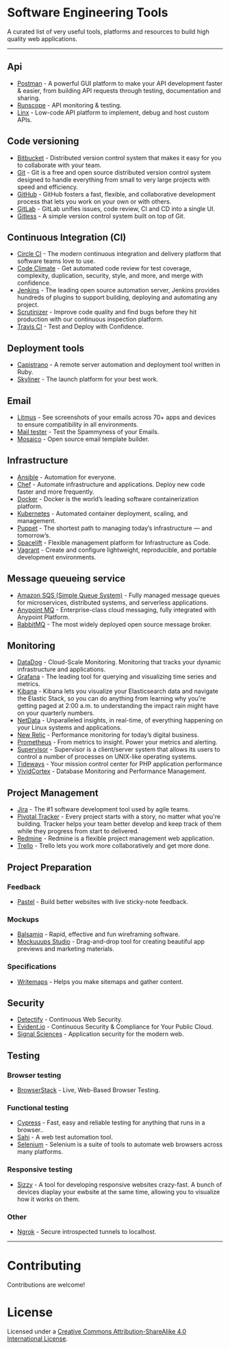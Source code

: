 # Software Engineering Tools

A curated list of very useful tools, platforms and resources to build high quality web applications.

----

## Api

* [Postman](https://www.getpostman.com/) - A powerful GUI platform to make your API development faster & easier, from building API requests through testing, documentation and sharing.
* [Runscope](https://www.runscope.com/) - API monitoring & testing.
* [Linx](https://linx.software/) - Low-code API platform to implement, debug and host custom APIs.

## Code versioning

* [Bitbucket](https://bitbucket.org/) - Distributed version control system that makes it easy for you to collaborate with your team.
* [Git](https://git-scm.com/) - Git is a free and open source distributed version control system designed to handle everything from small to very large projects with speed and efficiency.
* [GitHub](https://github.com/) - GitHub fosters a fast, flexible, and collaborative development process that lets you work on your own or with others.
* [GitLab](https://about.gitlab.com/) - GitLab unifies issues, code review, CI and CD into a single UI.
* [Gitless](http://gitless.com/) - A simple version control system built on top of Git.

## Continuous Integration (CI)

* [Circle CI](https://circleci.com/) - The modern continuous integration and delivery platform that software teams love to use.
* [Code Climate](https://codeclimate.com/) - Get automated code review for test coverage, complexity, duplication, security, style, and more, and merge with confidence.
* [Jenkins](https://jenkins.io/) - The leading open source automation server, Jenkins provides hundreds of plugins to support building, deploying and automating any project.
* [Scrutinizer](https://scrutinizer-ci.com/) - Improve code quality and find bugs before they hit production with our continuous inspection platform.
* [Travis CI](https://travis-ci.org/) - Test and Deploy with Confidence.

## Deployment tools

* [Capistrano](http://capistranorb.com/) - A remote server automation and deployment tool written in Ruby.
* [Skyliner](https://www.skyliner.io/) - The launch platform for your best work.

## Email

* [Litmus](https://litmus.com/email-testing) - See screenshots of your emails across 70+ apps and devices to ensure compatibility in all environments.
* [Mail tester](https://www.mail-tester.com/) - Test the Spammyness of your Emails.
* [Mosaico](https://mosaico.io/) - Open source email template builder.

## Infrastructure

* [Ansible](https://www.ansible.com/) - Automation for everyone.
* [Chef](https://www.chef.io/) - Automate infrastructure and applications. Deploy new code faster and more frequently.
* [Docker](https://www.docker.com/) - Docker is the world’s leading software containerization platform.
* [Kubernetes](https://kubernetes.io/) - Automated container deployment, scaling, and management.
* [Puppet](https://puppet.com/) - The shortest path to managing today’s infrastructure — and tomorrow’s.
* [Spacelift](https://spacelift.io/) - Flexible management platform for Infrastructure as Code.
* [Vagrant](https://www.vagrantup.com/) - Create and configure lightweight, reproducible, and portable development environments.

## Message queueing service

* [Amazon SQS (Simple Queue System)](https://aws.amazon.com/sqs/) - Fully managed message queues for microservices, distributed systems, and serverless applications.
* [Anypoint MQ](https://www.mulesoft.com/platform/anypoint-mq-message-queue) - Enterprise-class cloud messaging, fully integrated with Anypoint Platform.
* [RabbitMQ](https://www.rabbitmq.com/) - The most widely deployed open source message broker.

## Monitoring

* [DataDog](https://www.datadoghq.com/) - Cloud-Scale Monitoring. Monitoring that tracks your dynamic infrastructure and applications.
* [Grafana](http://grafana.org/) - The leading tool for querying and visualizing time series and metrics.
* [Kibana](https://www.elastic.co/products/kibana) - Kibana lets you visualize your Elasticsearch data and navigate the Elastic Stack, so you can do anything from learning why you're getting paged at 2:00 a.m. to understanding the impact rain might have on your quarterly numbers.
* [NetData](https://my-netdata.io/) - Unparalleled insights, in real-time, of everything happening on your Linux systems and applications.
* [New Relic](https://newrelic.com/) - Performance monitoring for today’s digital business.
* [Prometheus](https://prometheus.io/) - From metrics to insight. Power your metrics and alerting.
* [Supervisor](http://supervisord.org/) - Supervisor is a client/server system that allows its users to control a number of processes on UNIX-like operating systems.
* [Tideways](https://tideways.io/) - Your mission control center for PHP application performance
* [VividCortex](https://www.vividcortex.com/) - Database Monitoring and Performance Management.

## Project Management

* [Jira](https://www.atlassian.com/software/jira) - The #1 software development tool used by agile teams.
* [Pivotal Tracker](https://www.pivotaltracker.com/) - Every project starts with a story, no matter what you're building. Tracker helps your team better develop and keep track of them while they progress from start to delivered.
* [Redmine](http://www.redmine.org/) - Redmine is a flexible project management web application.
* [Trello](https://trello.com/) - Trello lets you work more collaboratively and get more done.

## Project Preparation

### Feedback

* [Pastel](https://usepastel.com/) - Build better websites with live sticky-note feedback.

### Mockups

* [Balsamiq](https://balsamiq.com/) - Rapid, effective and fun wireframing software.
* [Mockuuups Studio](https://mockuuups.studio/) - Drag-and-drop tool for creating beautiful app previews and marketing materials.

### Specifications

* [Writemaps](https://writemaps.com/) - Helps you make sitemaps and gather content.

## Security

* [Detectify](https://detectify.com/) - Continuous Web Security.
* [Evident.io](https://evident.io/) - Continuous Security & Compliance for Your Public Cloud.
* [Signal Sciences](https://www.signalsciences.com/) - Application security for the modern web.

## Testing

### Browser testing

* [BrowserStack](https://www.browserstack.com/) - Live, Web-Based Browser Testing.

### Functional testing

* [Cypress](https://www.cypress.io/) - Fast, easy and reliable testing for anything that runs in a browser..
* [Sahi](http://sahipro.com/) - A web test automation tool.
* [Selenium](http://www.seleniumhq.org/) - Selenium is a suite of tools to automate web browsers across many platforms.

### Responsive testing

* [Sizzy](http://sizzy.co/) - A tool for developing responsive websites crazy-fast.
A bunch of devices diaplay your ewbsite at the same time, allowing you to visualize how it works on them.

### Other

* [Ngrok](https://ngrok.com/) - Secure introspected tunnels to localhost.

----

# Contributing

Contributions are welcome!  

# License

Licensed under a <a rel="license" href="http://creativecommons.org/licenses/by-sa/4.0/">Creative Commons Attribution-ShareAlike 4.0 International License</a>.
